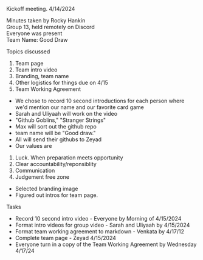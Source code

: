 Kickoff meeting. 4/14/2024

Minutes taken by Rocky Hankin <br>
Group 13, held remotely on Discord <br>
Everyone was present <br>
Team Name: Good Draw <br>

Topics discussed
1. Team page 
2. Team intro video 
3. Branding, team name
4. Other logistics for things due on 4/15
5. Team Working Agreement

- We chose to record 10 second introductions for each person where we'd mention our name and our favorite card game
- Sarah and Uliyaah will work on the video
- "Github Goblins," "Stranger Strings"
- Max will sort out the github repo
- team name will be "Good draw."
- All will send their githubs to Zeyad
- Our values are
1. Luck. When preparation meets opportunity
2. Clear accountability/reponsiblity
3. Communication
4. Judgement free zone
- Selected branding image
- Figured out intros for team page.

Tasks
- Record 10 second intro video - Everyone by Morning of 4/15/2024
- Format intro videos for group video - Sarah and Uliyaah by 4/15/2024
- Format team working agreement to markdown - Venkata by 4/17/12
- Complete team page - Zeyad 4/15/2024
- Everyone turn in a copy of the Team Working Agreement by Wednesday 4/17/24


